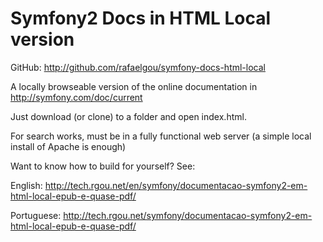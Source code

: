 # Symfony2 Docs in HTML Local version

GitHub: <http://github.com/rafaelgou/symfony-docs-html-local>

A locally browseable version of the online documentation in <http://symfony.com/doc/current>

Just download (or clone) to a folder and open index.html.

For search works, must be in a fully functional web server (a simple local install of Apache is enough)

Want to know how to build for yourself? See:

English: <http://tech.rgou.net/en/symfony/documentacao-symfony2-em-html-local-epub-e-quase-pdf/>

Portuguese: <http://tech.rgou.net/symfony/documentacao-symfony2-em-html-local-epub-e-quase-pdf/>
